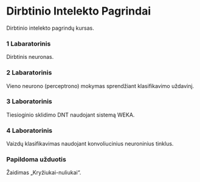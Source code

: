 # Dirbtinio Intelekto Pagrindai
Dirbtinio intelekto pagrindų kursas.


### 1 Labaratorinis

Dirbtinis neuronas.


### 2 Labaratorinis

Vieno neurono (perceptrono) mokymas sprendžiant klasifikavimo uždavinį.


### 3 Laboratorinis

Tiesioginio sklidimo DNT naudojant sistemą WEKA.


### 4 Laboratorinis

Vaizdų klasifikavimas naudojant konvoliucinius neuroninius tinklus.


### Papildoma užduotis

Žaidimas „Kryžiukai-nuliukai“.
